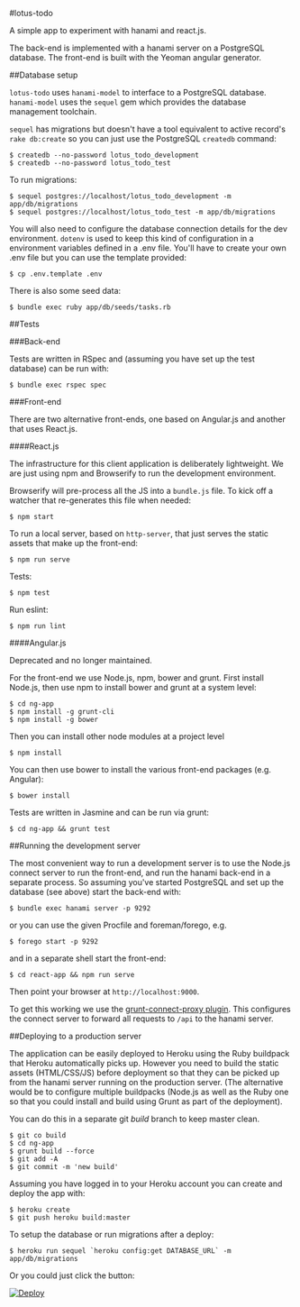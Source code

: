 #lotus-todo

A simple app to experiment with hanami and react.js.

The back-end is implemented with a hanami server on a PostgreSQL
database. The front-end is built with the Yeoman angular generator.

##Database setup

`lotus-todo` uses `hanami-model` to interface to a PostgreSQL database.
`hanami-model` uses the `sequel` gem which provides the database
management toolchain.

`sequel` has migrations but doesn't have a tool equivalent to active
record's `rake db:create` so you can just use the PostgreSQL `createdb`
command:

    $ createdb --no-password lotus_todo_development
    $ createdb --no-password lotus_todo_test

To run migrations:

    $ sequel postgres://localhost/lotus_todo_development -m app/db/migrations
    $ sequel postgres://localhost/lotus_todo_test -m app/db/migrations

You will also need to configure the database connection details for the
dev environment. `dotenv` is used to keep this kind of configuration in
a environment variables defined in a .env file. You'll have to create
your own .env file but you can use the template provided:

    $ cp .env.template .env

There is also some seed data:

    $ bundle exec ruby app/db/seeds/tasks.rb

##Tests

###Back-end

Tests are written in RSpec and (assuming you have set up the test
database) can be run with:

    $ bundle exec rspec spec

###Front-end

There are two alternative front-ends, one based on Angular.js and
another that uses React.js.

####React.js

The infrastructure for this client application is deliberately
lightweight. We are just using npm and Browserify to run the development
environment.

Browserify will pre-process all the JS into a `bundle.js` file. To kick
off a watcher that re-generates this file when needed:

    $ npm start

To run a local server, based on `http-server`, that just serves the
static assets that make up the front-end:

    $ npm run serve

Tests:

    $ npm test

Run eslint:

    $ npm run lint

####Angular.js

Deprecated and no longer maintained.

For the front-end we use Node.js, npm, bower and grunt. First install
Node.js, then use npm to install bower and grunt at a system level:

    $ cd ng-app
    $ npm install -g grunt-cli
    $ npm install -g bower

Then you can install other node modules at a project level

    $ npm install

You can then use bower to install the various front-end packages (e.g.
Angular):

    $ bower install

Tests are written in Jasmine and can be run via grunt:

    $ cd ng-app && grunt test

##Running the development server

The most convenient way to run a development server is to use the
Node.js connect server to run the front-end, and run the hanami back-end
in a separate process. So assuming you've started PostgreSQL and set up
the database (see above) start the back-end with:

    $ bundle exec hanami server -p 9292

or you can use the given Procfile and foreman/forego, e.g.

    $ forego start -p 9292

and in a separate shell start the front-end:

    $ cd react-app && npm run serve

Then point your browser at `http://localhost:9000`.

To get this working we use the [grunt-connect-proxy plugin](https://github.com/drewzboto/grunt-connect-proxy).
This configures the connect server to forward all requests to `/api` to
the hanami server.

##Deploying to a production server

The application can be easily deployed to Heroku using the Ruby
buildpack that Heroku automatically picks up. However you need to build
the static assets (HTML/CSS/JS) before deployment so that they can be
picked up from the hanami server running on the production server.
(The alternative would be to configure multiple buildpacks (Node.js as
well as the Ruby one so that you could install and build using Grunt as
part of the deployment).

You can do this in a separate git *build* branch to keep master clean.

    $ git co build
    $ cd ng-app
    $ grunt build --force
    $ git add -A
    $ git commit -m 'new build'

Assuming you have logged in to your Heroku account you can create and
deploy the app with:

    $ heroku create
    $ git push heroku build:master

To setup the database or run migrations after a deploy:

    $ heroku run sequel `heroku config:get DATABASE_URL` -m app/db/migrations

Or you could just click the button:

[![Deploy](https://www.herokucdn.com/deploy/button.png)](https://heroku.com/deploy?template=https://github.com/stevehook/lotus-todo/tree/build)
